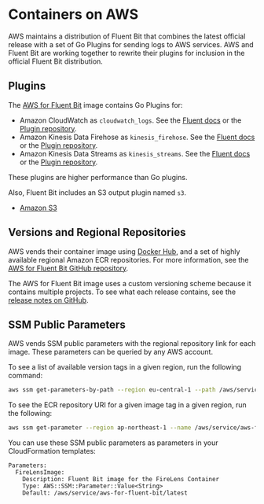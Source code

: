 # Containers on AWS

AWS maintains a distribution of Fluent Bit that combines the latest official release with
a set of Go Plugins for sending logs to AWS services. AWS and Fluent Bit are working
together to rewrite their plugins for inclusion in the official Fluent Bit
distribution.

## Plugins

The [AWS for Fluent Bit](https://github.com/aws/aws-for-fluent-bit) image contains Go
Plugins for:

- Amazon CloudWatch as `cloudwatch_logs`. See the
  [Fluent docs](https://docs.fluentbit.io/manual/pipeline/outputs/cloudwatch) or the
  [Plugin repository](https://github.com/aws/amazon-cloudwatch-logs-for-fluent-bit).
- Amazon Kinesis Data Firehose as `kinesis_firehose`. See the
  [Fluent docs](https://docs.fluentbit.io/manual/pipeline/outputs/firehose) or the
  [Plugin repository](https://github.com/aws/amazon-kinesis-firehose-for-fluent-bit).
- Amazon Kinesis Data Streams as `kinesis_streams`. See the
  [Fluent docs](https://docs.fluentbit.io/manual/pipeline/outputs/kinesis) or the
  [Plugin repository](https://github.com/aws/amazon-kinesis-streams-for-fluent-bit).

These plugins are higher performance than Go plugins.

Also, Fluent Bit includes an S3 output plugin named `s3`.

- [Amazon S3](https://docs.fluentbit.io/manual/pipeline/outputs/s3)

## Versions and Regional Repositories

AWS vends their container image using
[Docker Hub](https://hub.docker.com/r/amazon/aws-for-fluent-bit), and a set of highly
available regional Amazon ECR repositories. For more information, see the
[AWS for Fluent Bit GitHub repository](https://github.com/aws/aws-for-fluent-bit#public-images).

The AWS for Fluent Bit image uses a custom versioning scheme because it contains
multiple projects. To see what each release contains, see the [release notes on
GitHub](https://github.com/aws/aws-for-fluent-bit/releases).

## SSM Public Parameters

AWS vends SSM public parameters with the regional repository link for each image.
These parameters can be queried by any AWS account.

To see a list of available version tags in a given region, run the following command:

```bash
aws ssm get-parameters-by-path --region eu-central-1 --path /aws/service/aws-for-fluent-bit/ --query 'Parameters[*].Name'
```

To see the ECR repository URI for a given image tag in a given region, run the following:

```bash
aws ssm get-parameter --region ap-northeast-1 --name /aws/service/aws-for-fluent-bit/2.0.0
```

You can use these SSM public parameters as parameters in your CloudFormation templates:

```text
Parameters:
  FireLensImage:
    Description: Fluent Bit image for the FireLens Container
    Type: AWS::SSM::Parameter::Value<String>
    Default: /aws/service/aws-for-fluent-bit/latest
```
